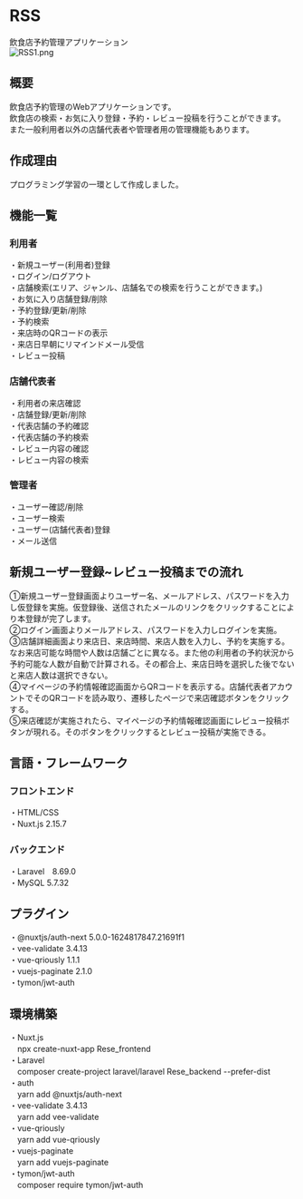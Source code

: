 # RSS<br>
飲食店予約管理アプリケーション<br>
![RSS1.png](/RSS1.png)
## 概要<br>
飲食店予約管理のWebアプリケーションです。<br>
飲食店の検索・お気に入り登録・予約・レビュー投稿を行うことができます。<br>
また一般利用者以外の店舗代表者や管理者用の管理機能もあります。　<br>
## 作成理由<br>
プログラミング学習の一環として作成しました。<br>
## 機能一覧<br>
### 利用者<br>
・新規ユーザー(利用者)登録<br>
・ログイン/ログアウト<br>
・店舗検索(エリア、ジャンル、店舗名での検索を行うことができます。)<br>
・お気に入り店舗登録/削除<br>
・予約登録/更新/削除<br>
・予約検索<br>
・来店時のQRコードの表示<br>
・来店日早朝にリマインドメール受信<br>
・レビュー投稿<br>
### 店舗代表者<br>
・利用者の来店確認<br>
・店舗登録/更新/削除<br>
・代表店舗の予約確認<br>
・代表店舗の予約検索<br>
・レビュー内容の確認<br>
・レビュー内容の検索<br>
### 管理者<br>
・ユーザー確認/削除<br>
・ユーザー検索<br>
・ユーザー(店舗代表者)登録<br>
・メール送信<br>
## 新規ユーザー登録~レビュー投稿までの流れ<br>
①新規ユーザー登録画面よりユーザー名、メールアドレス、パスワードを入力し仮登録を実施。仮登録後、送信されたメールのリンクをクリックすることにより本登録が完了します。<br>
②ログイン画面よりメールアドレス、パスワードを入力しログインを実施。<br>
③店舗詳細画面より来店日、来店時間、来店人数を入力し、予約を実施する。なお来店可能な時間や人数は店舗ごとに異なる。また他の利用者の予約状況から予約可能な人数が自動で計算される。その都合上、来店日時を選択した後でないと来店人数は選択できない。<br>
④マイページの予約情報確認画面からQRコードを表示する。店舗代表者アカウントでそのQRコードを読み取り、遷移したページで来店確認ボタンをクリックする。<br>
⑤来店確認が実施されたら、マイページの予約情報確認画面にレビュー投稿ボタンが現れる。そのボタンをクリックするとレビュー投稿が実施できる。<br>
## 言語・フレームワーク<br>
### フロントエンド<br>
・HTML/CSS<br>
・Nuxt.js 2.15.7<br>
### バックエンド<br>
・Laravel　8.69.0<br>
・MySQL 5.7.32<br>
## プラグイン<br>
・@nuxtjs/auth-next 5.0.0-1624817847.21691f1<br>
・vee-validate 3.4.13<br>
・vue-qriously 1.1.1<br>
・vuejs-paginate 2.1.0<br>
・tymon/jwt-auth<br>
## 環境構築<br>
・Nuxt.js<br>
　npx create-nuxt-app Rese_frontend<br>
・Laravel<br>
　composer create-project laravel/laravel Rese_backend --prefer-dist<br>
・auth<br>
　yarn add @nuxtjs/auth-next<br>
・vee-validate 3.4.13<br>
　yarn add vee-validate<br>
・vue-qriously<br>
　yarn add vue-qriously<br>
・vuejs-paginate<br>
　yarn add vuejs-paginate<br>
・tymon/jwt-auth<br>
　composer require tymon/jwt-auth<br>
